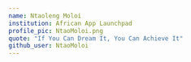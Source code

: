 ```yaml
---
name: Ntaoleng Moloi
institution: African App Launchpad
profile_pic: NtaoMoloi.png
quote: "If You Can Dream It, You Can Achieve It"
github_user: NtaoMoloi
---
```

